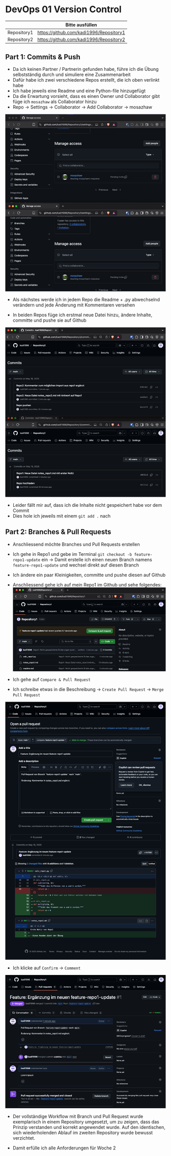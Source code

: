 # DevOps 01 Version Control

| | Bitte ausfüllen |
| -------- | ------- |
| Repository1 | https://github.com/kadi1996/Repository1 |
| Repository2 | https://github.com/kadi1996/Repository2 |


## Part 1: Commits & Push

- Da ich keinen Partner / Partnerin gefunden habe, führe ich die Übung selbstständig durch und simuliere eine Zusammenarbeit 
- Dafür habe ich zwei verschiedene Repos erstellt, die ich oben verlinkt habe
- Ich habe jeweils eine Readme und eine Python-file hinzugefügt
- Da die Erwartung vorsieht, dass es einen Owner und Collaborator gibt füge ich `mosazhaw` als Collaborator hinzu 
- Repo -> Settings -> Collaborator -> Add Collaborator -> mosazhaw

![git_collab](images/git_collab.png)

- Als nächstes werde ich in jedem Repo die Readme + .py abwechselnd verändern und jede Änderung mit Kommentaren versehen

- In beiden Repos füge ich erstmal neue Datei hinzu, ändere Inhalte, committe und pushe sie auf Github

![commits](images/commits.png)

- Leider fällt mir auf, dass ich die Inhalte nicht gespeichert habe vor dem Commit 
- Dies hole ich jeweils mit einem `git add .` nach 


## Part 2: Branches & Pull Requests

- Anschliessend möchte Branches und Pull Requests erstellen
- Ich gehe in Repo1 und gebe im Terminal `git checkout -b feature-repo1-update` ein -> Damit erstelle ich einen neuen Branch namens `feature-repo1-update` und wechsel direkt auf diesen Branch
- Ich ändere ein paar Kleinigkeiten, committe und pushe diesen auf Github

- Anschliessend gehe ich auf mein Repo1 im Github und sehe folgendes: 
![pull_request](images/pull_request.png)

- Ich gehe auf `Compare & Pull Request`

- Ich schreibe etwas in die Beschreibung -> `Create Pull Request` -> `Merge Pull Request`

![create_pull](images/create_pull.png)

- Ich klicke auf `Confirm` -> `Comment`

![merge](images/merge.png)

- Der vollständige Workflow mit Branch und Pull Request wurde exemplarisch in einem Repository umgesetzt, um zu zeigen, dass das Prinzip verstanden und korrekt angewendet wurde. Auf den identischen, sich wiederholenden Ablauf im zweiten Repository wurde bewusst verzichtet.

- Damit erfülle ich alle Anforderungen für Woche 2 









